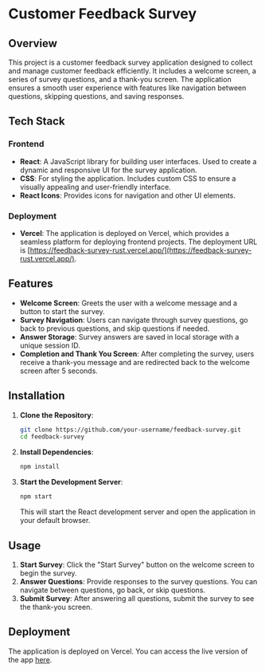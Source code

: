 # Customer Feedback Survey

## Overview

This project is a customer feedback survey application designed to collect and manage customer feedback efficiently. It includes a welcome screen, a series of survey questions, and a thank-you screen. The application ensures a smooth user experience with features like navigation between questions, skipping questions, and saving responses.

## Tech Stack

### Frontend

- **React**: A JavaScript library for building user interfaces. Used to create a dynamic and responsive UI for the survey application.
- **CSS**: For styling the application. Includes custom CSS to ensure a visually appealing and user-friendly interface.
- **React Icons**: Provides icons for navigation and other UI elements.

### Deployment

- **Vercel**: The application is deployed on Vercel, which provides a seamless platform for deploying frontend projects. The deployment URL is [https://feedback-survey-rust.vercel.app/](https://feedback-survey-rust.vercel.app/).

## Features

- **Welcome Screen**: Greets the user with a welcome message and a button to start the survey.
- **Survey Navigation**: Users can navigate through survey questions, go back to previous questions, and skip questions if needed.
- **Answer Storage**: Survey answers are saved in local storage with a unique session ID.
- **Completion and Thank You Screen**: After completing the survey, users receive a thank-you message and are redirected back to the welcome screen after 5 seconds.

## Installation

1. **Clone the Repository**:
   ```bash
   git clone https://github.com/your-username/feedback-survey.git
   cd feedback-survey
   ```

2. **Install Dependencies**:
   ```bash
   npm install
   ```

3. **Start the Development Server**:
   ```bash
   npm start
   ```
   This will start the React development server and open the application in your default browser.

## Usage

1. **Start Survey**: Click the "Start Survey" button on the welcome screen to begin the survey.
2. **Answer Questions**: Provide responses to the survey questions. You can navigate between questions, go back, or skip questions.
3. **Submit Survey**: After answering all questions, submit the survey to see the thank-you screen.

## Deployment

The application is deployed on Vercel. You can access the live version of the app [here](https://feedback-survey-rust.vercel.app/).

